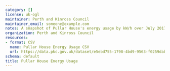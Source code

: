 ```yaml
---
category: []
license: uk-ogl
maintainer: Perth and Kinross Council
maintainer_email: someone@example.com
notes: A snapshot of Pullar House's energy usage by kW/h over July 2017.
organization: Perth and Kinross Council
resources:
- format: CSV
  name: Pullar House Energy Usage CSV
  url: https://data.pkc.gov.uk/dataset/e5ebd755-1798-4bd9-9563-f0259dab5847/resource/68980ba4-e73c-4cca-a4ab-8c5da469d384/download/599feb3b72990800040000c4.csv
schema: default
title: Pullar House Energy Usage
---
```

